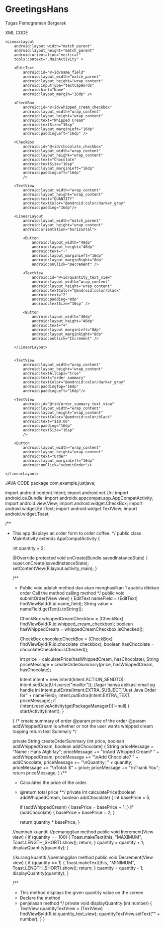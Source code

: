 # GreetingsHans
Tugas Pemograman Bergerak

XML CODE
<ScrollView
    xmlns:android="http://schemas.android.com/apk/res/android"
    xmlns:tools="http://schemas.android.com/tools"
    android:layout_width="match_parent"
    android:layout_height="match_parent">

    <LinearLayout
        android:layout_width="match_parent"
        android:layout_height="match_parent"
        android:orientation="vertical"
        tools:context=".MainActivity" >

        <EditText
            android:id="@+id/name_field"
            android:layout_width="match_parent"
            android:layout_height="wrap_content"
            android:inputType="textCapWords"
            android:hint="Name"
            android:layout_margin="16dp" />

        <CheckBox
            android:id="@+id/whipped_cream_checkbox"
            android:layout_width="wrap_content"
            android:layout_height="wrap_content"
            android:text="Whipped Cream"
            android:textSize="16sp"
            android:layout_marginLeft="16dp"
            android:paddingLeft="16dp" />

        <CheckBox
            android:id="@+id/chocolate_checkbox"
            android:layout_width="wrap_content"
            android:layout_height="wrap_content"
            android:text="Chocolate"
            android:textSize="16sp"
            android:layout_marginLeft="16dp"
            android:paddingLeft="16dp"
            />

        <TextView
            android:layout_width="wrap_content"
            android:layout_height="wrap_content"
            android:text="QUANTITY"
            android:textColor="@android:color/darker_gray"
            android:padding="16dp"/>

        <LinearLayout
            android:layout_width="match_parent"
            android:layout_height="wrap_content"
            android:orientation="horizontal">

            <Button
                android:layout_width="48dp"
                android:layout_height="48dp"
                android:text="-"
                android:layout_marginLeft="16dp"
                android:layout_marginRight="8dp"
                android:onClick="Decrement" />

            <TextView
                android:id="@+id/quantity_text_view"
                android:layout_width="wrap_content"
                android:layout_height="wrap_content"
                android:textColor="@android:color/black"
                android:text="2"
                android:padding="8dp"
                android:textSize="16sp" />

            <Button
                android:layout_width="48dp"
                android:layout_height="48dp"
                android:text="+"
                android:layout_marginLeft="8dp"
                android:layout_marginRight="8dp"
                android:onClick="Increment" />

        </LinearLayout>


        <TextView
            android:layout_width="wrap_content"
            android:layout_height="wrap_content"
            android:textAllCaps="true"
            android:text="order summary"
            android:textColor="@android:color/darker_gray"
            android:paddingTop="16dp"
            android:paddingLeft="16dp"/>

        <TextView
            android:id="@+id/order_summary_text_view"
            android:layout_width="wrap_content"
            android:layout_height="wrap_content"
            android:textColor="@android:color/black"
            android:text="$10.00"
            android:padding="16dp"
            android:textSize="16sp"
            />

        <Button
            android:layout_width="wrap_content"
            android:layout_height="wrap_content"
            android:text="Order"
            android:layout_marginLeft="16dp"
            android:onClick="submitOrder"/>

    </LinearLayout>
</ScrollView>



JAVA CODE
package com.example.justjava;


import android.content.Intent;
import android.net.Uri;
import android.os.Bundle;
import androidx.appcompat.app.AppCompatActivity;
import android.view.View;
import android.widget.CheckBox;
import android.widget.EditText;
import android.widget.TextView;
import android.widget.Toast;


/**
 * This app displays an order form to order coffee.
 */
public class MainActivity extends AppCompatActivity {

    int quantity = 2;

    @Override
    protected void onCreate(Bundle savedInstanceState) {
        super.onCreate(savedInstanceState);
        setContentView(R.layout.activity_main);
    }

    /**
     * Public void adalah method dan akan menghasilkan 1 apabila ditekan order
     Call the method
     calling method
     */
    public void submitOrder(View view) {
        EditText nameField = (EditText) findViewById(R.id.name_field);
        String value = nameField.getText().toString();

        CheckBox whippedCreamCheckbox = (CheckBox) findViewById(R.id.whipped_cream_checkbox);
        boolean hasWhippedCream = whippedCreamCheckbox.isChecked();

        CheckBox chocolateCheckBox = (CheckBox) findViewById(R.id.chocolate_checkbox);
        boolean hasChocolate = chocolateCheckBox.isChecked();

        int price = calculatePrice(hasWhippedCream, hasChocolate);
        String priceMessage = createOrderSummary(price, hasWhippedCream, hasChocolate);

        Intent intent = new Intent(Intent.ACTION_SENDTO);
        intent.setData(Uri.parse("mailto:")); //agar hanya aplikasi email yg handle ini
        intent.putExtra(Intent.EXTRA_SUBJECT,"Just Java Order for" + nameField);
        intent.putExtra(Intent.EXTRA_TEXT, priceMessage);
        if (intent.resolveActivity(getPackageManager())!=null) {
            startActivity(intent);
        }

    }
    /*
    create summary of order
    @param price of the order
    @param addWhippedCream is whether or not the user wants whipped cream topping
    return text Summary */

    private String createOrderSummary (int price, boolean addWhippedCream, boolean addChocolate) {
                String priceMessage = "Name : Hans Alghifay";
                priceMessage += "\nAdd Whipped Cream? " + addWhippedCream;
                priceMessage += "\nAdd Chocolate? " + addChocolate;
                priceMessage += "\nQuantity: " + quantity;
                priceMessage += "\nTotal: $" + price;
                priceMessage += "\nThank You";
                return priceMessage;
    }
    /**
     * Calculates the price of the order.
     * @return total price
     **/
    private int calculatePrice(boolean addWhippedCream, boolean addChocolate) {
        int basePrice = 5;

        if (addWhippedCream) {
            basePrice = basePrice + 1;
        }
        if (addChocolate) {
            basePrice = basePrice + 2;
        }

        return quantity * basePrice;
    }


    //nambah kuantiti
    //pemanggilan method
    public void Increment(View view) {
        if (quantity == 100) {
            Toast.makeText(this, "MAXIMUM", Toast.LENGTH_SHORT).show();
            return;
        }
        quantity = quantity + 1;
        displayQuantity(quantity);
    }

    //kurang kuantiti
    //pemanggilan method
    public void Decrement(View view) {
        if (quantity == 1) {
            Toast.makeText(this, "MINIMUM", Toast.LENGTH_SHORT).show();
            return;
        }
        quantity = quantity - 1;
        displayQuantity(quantity);
    }


    /**
     * This method displays the given quantity value on the screen.
     * Declare the method
     * penjelasan method
     */
    private void displayQuantity (int number) {
        TextView quantityTextView = (TextView) findViewById(R.id.quantity_text_view);
        quantityTextView.setText("" + number);
    }
}
